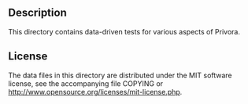 Description
------------

This directory contains data-driven tests for various aspects of Privora.

License
--------

The data files in this directory are distributed under the MIT software
license, see the accompanying file COPYING or
http://www.opensource.org/licenses/mit-license.php.


